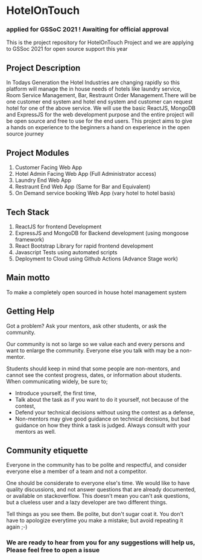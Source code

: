 # HotelOnTouch
### applied for GSSoC 2021 ! Awaiting for official approval
This is the project repository for HotelOnTouch Project and we are applying to GSSoc 2021 for open source support this year

## Project Description

In Todays Generation the Hotel Industries are changing rapidly so this platform will manage the in house needs of hotels like laundry service, Room Service Management, Bar, Restraunt Order Management.There will be one customer end system and hotel end system and customer can request hotel for one of the above service.
We will use the basic ReactJS, MongoDB and ExpressJS for the web development purpose and the entire project will be open source and free to use for the end users.
This project aims to give a hands on experience to the beginners a hand on experience in the open source journey

## Project Modules

1. Customer Facing Web App
2. Hotel Admin Facing Web App (Full Administrator access)
3. Laundry End Web App
4. Restraunt End Web App (Same for Bar and Equivalent)
5. On Demand service booking Web App (vary hotel to hotel basis)

## Tech Stack

1. ReactJS for frontend Development
2. ExpressJS and MongoDB for Backend development (using mongoose framework)
3. React Bootstrap Library for rapid frontend development
4. Javascript Tests using automated scripts
5. Deployment to Cloud using Github Actions (Advance Stage work)

## Main motto

To make a completely open sourced in house hotel management system

## Getting Help

Got a problem? Ask your mentors, ask other students, or ask the community.

Our community is not so large so we value each and every persons and want to enlarge the community. Everyone else
you talk with may be a non-mentor.

Students should keep in mind that some people are non-mentors,
and cannot see the contest progress, dates, or information
about students. When communicating widely, be sure to;

 - Introduce yourself, the first time,
 - Talk about the task as if you want to do it yourself, not
   because of the contest,
 - Defend your technical decisions without using the contest as
   a defense,
 - Non-mentors may give good guidance on technical decisions,
   but bad guidance on how they think a task is judged. Always
   consult with your mentors as well.
   
## Community etiquette

Everyone in the community has to be polite and respectful, and
consider everyone else a member of a team and not a competitor.

One should be considerate to everyone else's time. We would like
to have quality discussions, and not answer questions that are
already documented, or available on stackoverflow. This doesn't
mean you can't ask questions, but a clueless user and a lazy
developer are two different things.

Tell things as you see them. Be polite, but don't sugar coat it.
You don't have to apologize everytime you make a mistake; but
avoid repeating it again ;-)

### We are ready to hear from you for any suggestions will help us, Please feel free to open a issue
